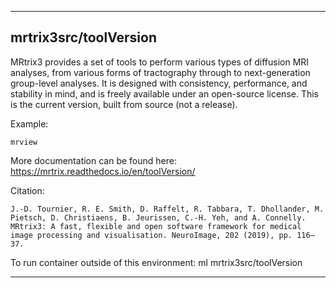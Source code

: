 
----------------------------------
## mrtrix3src/toolVersion ##
MRtrix3 provides a set of tools to perform various types of diffusion MRI analyses, from various forms of tractography through to next-generation group-level analyses. It is designed with consistency, performance, and stability in mind, and is freely available under an open-source license. This is the current version, built from source (not a release).


Example:
```
mrview
```

More documentation can be found here: https://mrtrix.readthedocs.io/en/toolVersion/

Citation:
```
J.-D. Tournier, R. E. Smith, D. Raffelt, R. Tabbara, T. Dhollander, M. Pietsch, D. Christiaens, B. Jeurissen, C.-H. Yeh, and A. Connelly. MRtrix3: A fast, flexible and open software framework for medical image processing and visualisation. NeuroImage, 202 (2019), pp. 116–37.
```


To run container outside of this environment: ml mrtrix3src/toolVersion

----------------------------------
